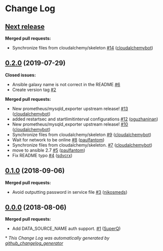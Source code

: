 # Change Log

## [**Next release**](https://galaxy.ansible.com/cloudalchemy/mysqld-exporter)

**Merged pull requests:**

- Synchronize files from cloudalchemy/skeleton [\#14](https://github.com/cloudalchemy/ansible-mysqld-exporter/pull/14) ([cloudalchemybot](https://github.com/cloudalchemybot))

## [0.2.0](https://galaxy.ansible.com/cloudalchemy/mysqld-exporter) (2019-07-29)
**Closed issues:**

- Ansible galaxy name is not correct in the README [\#6](https://github.com/cloudalchemy/ansible-mysqld-exporter/issues/6)
- Create version tag [\#2](https://github.com/cloudalchemy/ansible-mysqld-exporter/issues/2)

**Merged pull requests:**

- New prometheus/mysqld\_exporter upstream release! [\#13](https://github.com/cloudalchemy/ansible-mysqld-exporter/pull/13) ([cloudalchemybot](https://github.com/cloudalchemybot))
- added restartsec and startlimitinterval configurations [\#12](https://github.com/cloudalchemy/ansible-mysqld-exporter/pull/12) ([oguzhaninan](https://github.com/oguzhaninan))
- New prometheus/mysqld\_exporter upstream release! [\#10](https://github.com/cloudalchemy/ansible-mysqld-exporter/pull/10) ([cloudalchemybot](https://github.com/cloudalchemybot))
- Synchronize files from cloudalchemy/skeleton [\#9](https://github.com/cloudalchemy/ansible-mysqld-exporter/pull/9) ([cloudalchemybot](https://github.com/cloudalchemybot))
- Wait for network to be online [\#8](https://github.com/cloudalchemy/ansible-mysqld-exporter/pull/8) ([paulfantom](https://github.com/paulfantom))
- Synchronize files from cloudalchemy/skeleton. [\#7](https://github.com/cloudalchemy/ansible-mysqld-exporter/pull/7) ([cloudalchemybot](https://github.com/cloudalchemybot))
- move to ansible 2.7 [\#5](https://github.com/cloudalchemy/ansible-mysqld-exporter/pull/5) ([paulfantom](https://github.com/paulfantom))
- Fix README typo [\#4](https://github.com/cloudalchemy/ansible-mysqld-exporter/pull/4) ([sdvcrx](https://github.com/sdvcrx))

## [0.1.0](https://galaxy.ansible.com/cloudalchemy/mysqld-exporter) (2018-09-06)
**Merged pull requests:**

- Avoid outputting password in service file [\#3](https://github.com/cloudalchemy/ansible-mysqld-exporter/pull/3) ([nikosmeds](https://github.com/nikosmeds))

## [0.0.0](https://galaxy.ansible.com/cloudalchemy/mysqld-exporter) (2018-08-06)
**Merged pull requests:**

- Add DATA\_SOURCE\_NAME auth support. [\#1](https://github.com/cloudalchemy/ansible-mysqld-exporter/pull/1) ([SuperQ](https://github.com/SuperQ))



\* *This Change Log was automatically generated by [github_changelog_generator](https://github.com/skywinder/Github-Changelog-Generator)*